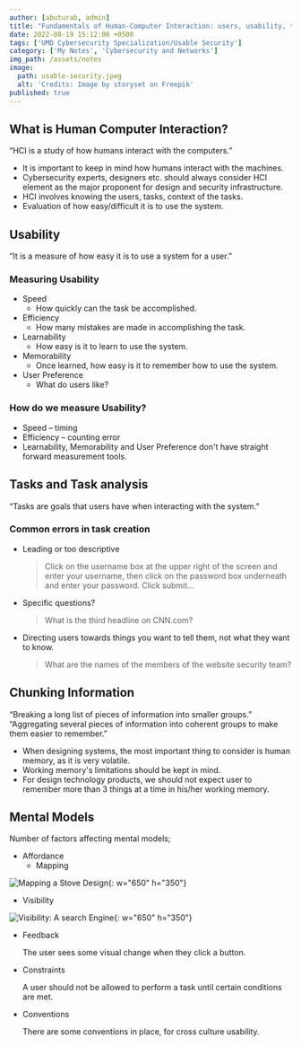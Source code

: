 ```yaml
---
author: [abuturab, admin]
title: "Fundamentals of Human-Computer Interaction: users, usability, tasks, and cognitive models"
date: 2022-08-19 15:12:00 +0500
tags: ['UMD Cybersecurity Specialization/Usable Security']
category: ['My Notes', 'Cybersecurity and Networks']
img_path: /assets/notes
image:
  path: usable-security.jpeg
  alt: 'Credits: Image by storyset on Freepik'
published: true
---
```


## **What is Human Computer Interaction?**

“HCI is a study of how humans interact with the computers.”
- It is important to keep in mind how humans interact with the machines.
- Cybersecurity experts, designers etc. should always consider HCI element as the major proponent for design and security infrastructure.
- HCI involves knowing the users, tasks, context of the tasks.
- Evaluation of how easy/difficult it is to use the system.

## **Usability**
  
  “It is a measure of how easy it is to use a system for a user.”

### Measuring Usability

- Speed
  + How quickly can the task be accomplished.
- Efficiency
  + How many mistakes are made in accomplishing the task.
- Learnability
  + How easy is it to learn to use the system.
- Memorability
  + Once learned, how easy is it to remember how to use the system.
- User Preference
  + What do users like?

### How do we measure Usability?

- Speed – timing
- Efficiency – counting error
- Learnability, Memorability and User Preference don't have straight forward measurement tools.

## **Tasks and Task analysis**
  
  “Tasks are goals that users have when interacting with the system.”

### Common errors in task creation

- Leading or too descriptive
  > Click on the username box at the upper right of the screen and enter your username, then click on the password box underneath and enter your password. Click submit…
- Specific questions?
  > What is the third headline on CNN.com?
- Directing users towards things you want to tell them, not what they want to know.
  > What are the names of the members of the website security team?

## **Chunking Information**
  
  “Breaking a long list of pieces of information into smaller groups.”
  “Aggregating several pieces of information into coherent groups to make them easier to remember.”
- When designing systems, the most important thing to consider is human memory, as it is very volatile.
- Working memory's limitations should be kept in mind.
- For design technology products, we should not expect user to remember more than 3 things at a time in his/her working memory.

## Mental Models

  Number of factors affecting mental models;
- Affordance
  + Mapping
  
![Mapping a Stove Design](Fundamentals%20of%20Humans%20Computer%20Interaction.png){: w="650" h="350"} 
  
  + Visibility
  
![Visibility: A search Engine](Fundamentals%20of%20Humans%20Computer%20Interaction-1.png){: w="650" h="350"} 
  
  + Feedback

    The user sees some visual change when they click a button.
  
  + Constraints
  
    A user should not be allowed to perform a task until certain conditions are met.
  
  + Conventions
  
    There are some conventions in place, for cross culture usability.